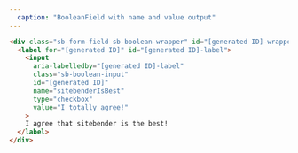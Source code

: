 ```yaml
---
  caption: "BooleanField with name and value output"
---
```


<!-- markdownlint-disable MD041 -->
<!-- dprint-ignore -->
```html
<div class="sb-form-field sb-boolean-wrapper" id="[generated ID]-wrapper">
  <label for="[generated ID]" id="[generated ID]-label">
    <input
      aria-labelledby="[generated ID]-label"
      class="sb-boolean-input"
      id="[generated ID]"
      name="sitebenderIsBest"
      type="checkbox"
      value="I totally agree!"
    >
    I agree that sitebender is the best!
  </label>
</div>
```
